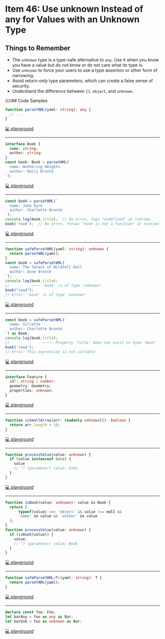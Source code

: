 # Item 46: Use unknown Instead of any for Values with an Unknown Type

## Things to Remember

- The `unknown` type is a type-safe alternative to `any`. Use it when you know you have a value but do not know or do not care what its type is.
- Use `unknown` to force your users to use a type assertion or other form of narrowing.
- Avoid return-only type parameters, which can create a false sense of security.
- Understand the difference between `{}`, `object`, and `unknown`.

////## Code Samples

```ts
function parseYAML(yaml: string): any {
  // ...
}
```

[💻 playground](https://www.typescriptlang.org/play/?ts=5.4.5#code/GYVwdgxgLglg9mABABwIYCcDOBTAmgQQFkAZACgE9UBbAGwC5FMp0YwBzASgdTHMQG8AUIkQB6UYgDCAeUIAFAEoBRAMorhidNigh0SfojDVsDAESmANIlQgoACzjozpxAF8A3BvGIlAOQAigq6CQA)

----

```ts
interface Book {
  name: string;
  author: string;
}
const book: Book = parseYAML(`
  name: Wuthering Heights
  author: Emily Brontë
`);
```

[💻 playground](https://www.typescriptlang.org/play/?ts=5.4.5#code/GYVwdgxgLglg9mABABwIYCcDOBTAmgQQFkAZACgE9UBbAGwC5FMp0YwBzASgdTHMQG8AUIkQB6UYgDCAeUIAFAEoBRAMorhidNigh0SfojDVsDAESmANIlQgoACzjozpxAF8A3BvGIlAOQAigq6CrFDY6MCoENiIAEJwcADWAhpGVCaMzKxsniI29o4MTCzsnsEQCEyIAEYJiQzxSYgAvCgYOAQkpAAGqcYMAOq2duHZiAAS2DBsdlCYGvkOTj5UMDR8segIUADXgt0cnkA)

----

```ts
const book = parseYAML(`
  name: Jane Eyre
  author: Charlotte Brontë
`);
console.log(book.title);  // No error, logs "undefined" at runtime
book('read');  // No error, throws "book is not a function" at runtime
```

[💻 playground](https://www.typescriptlang.org/play/?ts=5.4.5#code/GYVwdgxgLglg9mABABwIYCcDOBTAmgQQFkAZACgE9UBbAGwC5FMp0YwBzASgdTHMQG8AUIkQB6UYgDCAeUIAFAEoBRAMorhidNigh0SfojDVsDAESmANIlQgoACzjozpxAF8A3BvGIlAOQAigq6CrFDY6MCoENiIAEJwcADWAhpGVCaMzKxsniI29o4MTCzsnsEQCEyIAEYJyQC8KBg4BCSkAAapxgwAUjwxSuRaGvkOTlJ2GDRwUGFx6AhQANeC7RyeFWCYcDTYAHTTbKS1SXuwULvrIt6+cIjhC+hWh5iIpuAAJtjArNgfLqgoJpwLB0oITolSAByLSoD5Qq5iCS3e7oR5WewLADur1MEMQMFeYBm1kQoEgsAQAKB6BBMDBQA)

----

```ts
function safeParseYAML(yaml: string): unknown {
  return parseYAML(yaml);
}
const book = safeParseYAML(`
  name: The Tenant of Wildfell Hall
  author: Anne Brontë
`);
console.log(book.title);
//          ~~~~ 'book' is of type 'unknown'
book("read");
// Error: 'book' is of type 'unknown'
```

[💻 playground](https://www.typescriptlang.org/play/?ts=5.4.5#code/GYVwdgxgLglg9mABABwIYCcDOBTAmgQQFkAZACgE9UBbAGwC5FMp0YwBzASgdTHMQG8AUIkQB6UYgDCAeUIAFAEoBRAMorhidNigh0SfojDVsDAESmANIlQgoACzjozpxAF8A3BvGIlAOQAigq6CrFDY6MCoENiIAEJwcADWAhpGVCaMzKxsniI29o4MTCzsnsGgkLAIjKjA2HIYOAQkFNT0mSWcDOCJYHAA7voaWjp6KI14RGSUtBxlghAITIgARgnJALw1dQ1Yky0ABqnGDAAqdjGn2EZgUIhwwIgA6jA0ACZ1NDSIABKoXxp8g4nIh8GAwDFYugEFAANeCA5zBZLOA0bAAOhocDYpDWSXRsCgaKR3hEZPJAD8qRTEAByPGJWmIGCYe6PKDkZAxWk9PqDWmCBmkUxaVBvUwkiRKdDQkH09ZMllsxAcrl03kDMACoA)

----

```ts
const book = safeParseYAML(`
  name: Villette
  author: Charlotte Brontë
`) as Book;
console.log(book.title);
//               ~~~~~ Property 'title' does not exist on type 'Book'
book('read');
// Error: This expression is not callable
```

[💻 playground](https://www.typescriptlang.org/play/?ts=5.4.5#code/GYVwdgxgLglg9mABABwIYCcDOBTAmgQQFkAZACgE9UBbAGwC5FMp0YwBzASgdTHMQG8AUIkQB6UYgDCAeUIAFAEoBRAMorhidNigh0SfojDVsDAESmANIlQgoACzjozpxAF8A3BvGIlAOQAigq6CrFDY6MCoENiIAEJwcADWAhpGVCaMzKxsniI29o4MTCzsnsGgkLAIjKjA2HIYOAQkFNT0mSWcDOCJYHAA7voaWjp6KI14RGSUtBxlghAITIgARgnJALw1dQ1Yky0ABqnGDABqMDQ02mEa+Q5OUnYYNHBQYXHoCFAA14IHHNZMHF1p5FmBMHArgA6F5sUhrJJQ2BQK5zQTeESYrHYgB+eLxiDkn2Q4SgfAA5MiruTEAATODYIF9KCIbAADxgy2qZJJiHJ8SS5MECMSpHJWlQtPJaO8SnQnweABU7JzWWzkFpMJh4EhVczEBBUJdUCsroIgA)

----

```ts
interface Feature {
  id?: string | number;
  geometry: Geometry;
  properties: unknown;
}
```

[💻 playground](https://www.typescriptlang.org/play/?ts=5.4.5#code/GYVwdgxgLglg9mABABwIYCcDOBTAmgQQFkAZACgE9UBbAGwC5FMp0YwBzASgdTHMQG8AUIkQB6UYgDCAeUIAFAEoBRAMorhidNigh0SfojDVsDAESmANIlQgoACzjozpxAF8A3BvGIlAOQAigq6CrFDY6MCoENiIAEJwcADWAhpGVCaMzKxsniI29o4MTCzsnsGgkLAIjKjA2HIYOAQkFNT0mSWcDOCJYHAA7voaWjp6KI14RGSUtBxlIWBhEVExAOLYcOnMfPzBoeGR0YgAYtioozFCIjAAJgD8RVnsiAA+hiBUAEbhuYhsG1t0OQGOtNtogb9kOg4MhwrBsJhumBegMwPMgA)

----

```ts
function isSmallArray(arr: readonly unknown[]): boolean {
  return arr.length < 10;
}
```

[💻 playground](https://www.typescriptlang.org/play/?ts=5.4.5#code/GYVwdgxgLglg9mABABwIYCcDOBTAmgQQFkAZACgE9UBbAGwC5FMp0YwBzASgdTHMQG8AUIkQB6UYgDCAeUIAFAEoBRAMorhidNigh0SfojDVsDAESmANIlQgoACzjozpxAF8A3BvGIlAOQAigq6CrFDY6MCoENiIAEJwcADWAhpGVCaMzKxsniI29o4MTCzsnsGgkLAIjKjA2HIYOAQkFNT0mSWcDOCJYHAA7voaWjp6KI14RGSUtBxlIWBhEVExAOLYcOnMfPzl4NDwSDCYKlSoNDT46Oio5KQYTprYqAAmCDR8PX2DANoAulxEAAjBI0Z5DEQjXRIB4AOjB7HsiAAPIgAIwABnmQA)

----

```ts
function processValue(value: unknown) {
  if (value instanceof Date) {
    value
    // ^? (parameter) value: Date
  }
}
```

[💻 playground](https://www.typescriptlang.org/play/?ts=5.4.5#code/GYVwdgxgLglg9mABABwIYCcDOBTAmgQQFkAZACgE9UBbAGwC5FMp0YwBzASgdTHMQG8AUIkQB6UYgDCAeUIAFAEoBRAMorhidNigh0SfojDVsDAESmANIlQgoACzjozpxAF8A3BvGIlAOQAigq6CrFDY6MCoENiIAEJwcADWAhpGVCaMzKxsniI29o4MTCzsnsGgkLAIjKjA2HIYOAQkFNT0mSWcDOCJYHAA7voaWjp6KI14RGSUtBxlIWBhEVExAOLYcOnMfPzl4NDwSMjocNGYmABqqDQg2KQAbte33WC9A2AcKSIwwIgPTzFWEweNE4L9-Kgwp8hCIRI8btgNCJvAA9AD8fzQ6GMS0+8OeiAhYQ0wWCQA)

----

```ts
function isBook(value: unknown): value is Book {
  return (
      typeof(value) === 'object' && value !== null &&
      'name' in value && 'author' in value
  );
}
function processValue(value: unknown) {
  if (isBook(value)) {
    value;
    // ^? (parameter) value: Book
  }
}
```

[💻 playground](https://www.typescriptlang.org/play/?ts=5.4.5#code/GYVwdgxgLglg9mABABwIYCcDOBTAmgQQFkAZACgE9UBbAGwC5FMp0YwBzASgdTHMQG8AUIkQB6UYgDCAeUIAFAEoBRAMorhidNigh0SfojDVsDAESmANIlQgoACzjozpxAF8A3BvGIlAOQAigq6CrFDY6MCoENiIAEJwcADWAhpGVCaMzKxsniI29o4MTCzsnsGgkLAIjKjA2HIYOAQkFNT0mSWcDOCJYHAA7voaWjp6KI14RGSUtBxlIWBhEVExAOLYcOnMfPzl4NDwSDCY8UmkAG6oNCAZPX2DXIiX1zHHcQnJQiIjukikGiIRFByMgNsALlcbhxEABeOGIADkcAARgArbDQBGIABk2KekJiAEJ4WAQDQaDjsQDAQi0tgsax8S9KYj8g50AykM8bho5kFBBUDtVkOg4NFMJgAGoEiEvbpgXoDMDQr6IGDARCkY6nRKyqEq6nc7C5QHeAB6AH5NWh0MYltCjQwdRpgsEgA)

----

```ts
function safeParseYAML<T>(yaml: string): T {
  return parseYAML(yaml);
}
```

[💻 playground](https://www.typescriptlang.org/play/?ts=5.4.5#code/GYVwdgxgLglg9mABABwIYCcDOBTAmgQQFkAZACgE9UBbAGwC5FMp0YwBzASgdTHMQG8AUIkQB6UYgDCAeUIAFAEoBRAMorhidNigh0SfojDVsDAESmANIlQgoACzjozpxAF8A3BvGIlAOQAigq6CoJCwCIyowNhyGDgEJAA8ACoAfBTU9IzMrJwMyQIaWjp6KHF4RGSUtByewUA)

----

```ts
declare const foo: Foo;
let barAny = foo as any as Bar;
let barUnk = foo as unknown as Bar;
```

[💻 playground](https://www.typescriptlang.org/play/?ts=5.4.5#code/JYOwLgpgTgZghgYwgAgGIHt3IN7JpgLmQGcwpQBzZAXwChRJZEUAhOKHZAI3aNPJBU6AEwgIANuxQJ0IUnkJpMAblriIYbuwCCIAJ7IAvAqxxiyOPovm2UVes08oAVRABrIyevIAru5DoAO4g3raqQA)

